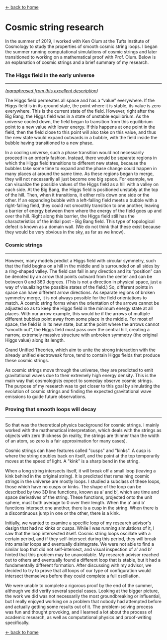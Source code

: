 [← back to home](../index.md)

# Cosmic string research

In the summer of 2019, I worked with Ken Olum at the Tufts Institute of Cosmology to study the properties of smooth cosmic string loops. I began the summer running computational simulations of cosmic strings and later transitioned to working on a mathematical proof with Prof. Olum. Below is an explanation of cosmic strings and a brief summary of my research.

### The Higgs field in the early universe

---

*(<a href="https://arxiv.org/html/astro-ph/0005186" target="_blank" rel="noopener noreferrer">paraphrased from this excellent description</a>)*

The Higgs field permeates all space and has a “value” everywhere. If the Higgs field is in its ground state, the point where it is stable, its value is zero everywhere. This is the current state of the field. However, right after the Big Bang, the Higgs field was in a state of unstable equilibrium. As the universe cooled down, the field began to transition from this equilibrium point to a new value with lower energy. If this happens at one point in the field, then the field close to this point will also take on this value, and thus the new state would expand outwards in a bubble, with the field inside the bubble having transitioned to a new phase.

In a cooling universe, such a phase transition would not necessarily proceed in an orderly fashion. Instead, there would be separate regions in which the Higgs field transitions to different new states, because the bubbles take some time to expand and the phase change could happen in many places at around the same time. As these regions began to merge, they will not necessarily all just become one big space. For example, we can visualize the possible values of the Higgs field as a hill with a valley on each side. At the Big Bang, the Higgs field is positioned unstably at the top of the hill. Then, when it transitions, it either rolls down one side or the other. If an expanding bubble with a left-falling field meets a bubble with a right-falling field, they could not smoothly transition to one another, leaving a barrier of energy between them where the energy of the field goes up and over the hill. Right along this barrier, the Higgs field still has the characteristics of the initial post - Big Bang field. This type of topological defect is known as a domain wall. (We do not think that these exist because they would be very obvious in the sky, as far as we know).

### Cosmic strings

---

However, many models predict a Higgs field with circular symmetry, such that the field begins on a hill in the middle and is surrounded on all sides by a ring-shaped valley. The field can fall in any direction and its “position” can be denoted by an arrow that points outward from the center and can be between 0 and 360 degrees. (This is not a direction in physical space, just a way of visualizing the possible states of the field.) So, different points in space can have different arrow directions. As separate regions of broken symmetry merge, it is not always possible for the field orientations to match. A cosmic string forms when the orientation of the arrows cannot be adjusted so as to keep the Higgs field in the minimum energy state at all places. With our arrow example, this would be if the arrows of multiple different bubbles point away from some place in the middle. For most of space, the field is in its new state, but at the point where the arrows cannot “smooth out”, the Higgs field must pass over the central hill, creating a narrow, extremely massive structure with unbroken symmetry (the original Higgs value) along its length. 

Grand Unified Theories, which aim to unite the strong interaction with the already unified electroweak force, tend to contain Higgs fields that produce these cosmic strings.

As cosmic strings move through the universe, they are predicted to emit gravitational waves due to their extremely high energy density. This is the main way that cosmologists expect to someday observe cosmic strings. The purpose of my research was to get closer to this goal by simulating the evolution of cosmic strings and finding the expected gravitational wave emissions to guide future observations.

### Proving that smooth loops will decay

---

So that was the theoretical physics background for cosmic strings. I mainly worked with the mathematical interpretation, which deals with the strings as objects with zero thickness (in reality, the strings are thinner than the width of an atom, so zero is a fair approximation for many cases).

Cosmic strings can have features called "cusps" and "kinks". A cusp is where the string doubles back on itself, and the point at the top temporarily moves at the speed of light. A "kink" is a sharp bend in the string.

When a long string intersects itself, it will break off a small loop (leaving a kink behind in the original string). It is predicted that remaining cosmic strings in the universe are mostly loops. I studied a subclass of these loops, those which have no cusps or kinks. The shape of the loop can be described by two 3D line functions, known as a' and b', which are time and space derivatives of the string. These functions, projected onto the unit sphere, must both average to 0 over their length. When the a' and b' functions intersect one another, there is a cusp in the string. When there is a discontinuous jump in one or the other, there is a kink.

Initially, we wanted to examine a specific loop of my research advisor's design that had no kinks or cusps. While I was running simulations of it, I saw that the loop intersected itself. Cosmic string loops oscillate with a certain period, and if they self-intersect during this period, they will break into smaller loops and eventually disintegrate. We were not able to find a similar loop that did not self-intersect, and visual inspection of a' and b' hinted that this problem may be unavoidable. My research advisor reached out to others and eventually found a different loop that is stable, but it had a fundamentally different formation. After discussing with my advisor, we decided to try to prove that all loops of our type of configuration would intersect themselves before they could complete a full oscillation.

We were unable to complete a rigorous proof by the end of the summer, although we did verify several special cases. Looking at the bigger picture, the work we did was not necessarily the most groundbreaking or influential, but I really enjoyed working on a problem that nobody had attempted before and actually getting some results out of it. The problem-solving process was fun and thought provoking, and I learned a lot about the process of academic research, as well as computational physics and proof-writing specifically.

[← back to home](../index.md)
